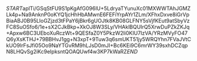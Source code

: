 $START$aplTi/GSqStFU9S1pKgAfG096lU+5LdryaTYunuXc01MXWWTAhJGMZLk4p+Na9AnknP0oKYQ1jcHhHbAMwnE6FEFiYrpAYr1ZLm/XFhxDxve8iGrVpBiaABJ0B95LloGZjzd3tFPaY6jBkr6gUOJtk8KB08GLFNY5sVjfKEut9atSbyVzFC8SuOSfo6/1e+sX2CJkBkp+XkOJ8W3SLy/VHAklBQUIrQ5XrwDuPZkZKJq+Apxw6BC3UEboXuRczWt+9QESfaZ0Y5PkzW2li0KIU7IzVA/YRzMVyFO47Q6yXsKTHJ+79BBHvJ1gg+N3xpT+9Tuw3q6smUKT51jy5WRQYhn7FVaJVtCkUO9lrFsJfi05Oo9NaYTGvRM9hLJsD0mJI+Bc6KEi9C6mrWY39sxhDCZqpN8LHQvSg2iKc9eIpksntQOAQUwf4w3KP7kWaRZ$END$